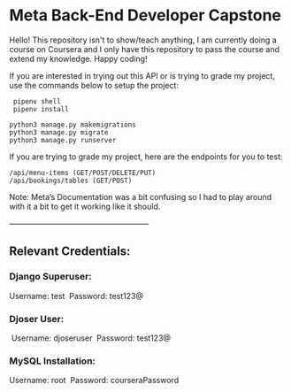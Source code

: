 # Meta Back-End Developer Capstone

Hello! This repository isn't to show/teach anything, I am currently doing a course on Coursera and I only have this repository to pass the course and extend my knowledge. Happy coding!

If you are interested in trying out this API or is trying to grade my project, use the 
commands below to setup the project:

```
 pipenv shell
 pipenv install

python3 manage.py makemigrations
python3 manage.py migrate
python3 manage.py runserver
```

If you are trying to grade my project, here are the endpoints for you to test:

```
/api/menu-items (GET/POST/DELETE/PUT)
/api/bookings/tables (GET/POST)
```

Note: Meta’s Documentation was a bit confusing so I had to play around with it a 
bit to get it working like it should.  

——————————————————

## Relevant Credentials:  

### Django Superuser: 
Username: test 
Password: test123@

### Djoser User:
 Username: djoseruser
 Password: test123@  

### MySQL Installation: 
Username: root 
Password: courseraPassword
